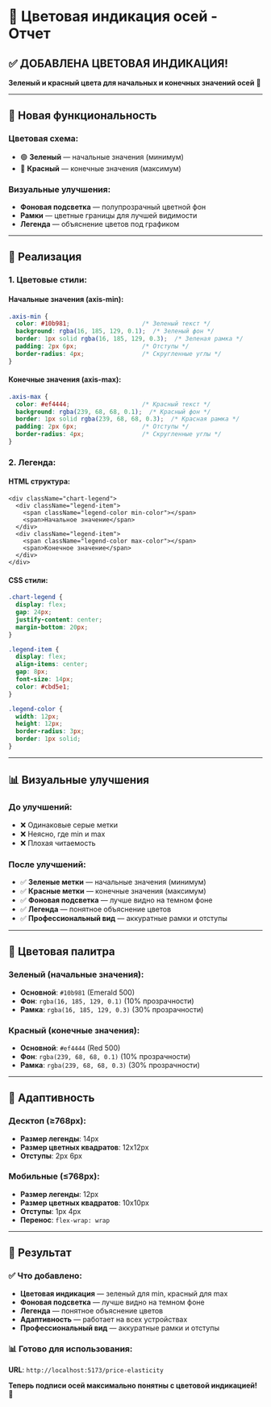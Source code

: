 # 🎨 Цветовая индикация осей - Отчет

## ✅ **ДОБАВЛЕНА ЦВЕТОВАЯ ИНДИКАЦИЯ!**

**Зеленый и красный цвета для начальных и конечных значений осей** 🚀

---

## 🎯 **Новая функциональность**

### **Цветовая схема:**
- 🟢 **Зеленый** — начальные значения (минимум)
- 🔴 **Красный** — конечные значения (максимум)

### **Визуальные улучшения:**
- **Фоновая подсветка** — полупрозрачный цветной фон
- **Рамки** — цветные границы для лучшей видимости
- **Легенда** — объяснение цветов под графиком

---

## 🔧 **Реализация**

### **1. Цветовые стили:**

#### **Начальные значения (axis-min):**
```css
.axis-min {
  color: #10b981;                    /* Зеленый текст */
  background: rgba(16, 185, 129, 0.1);  /* Зеленый фон */
  border: 1px solid rgba(16, 185, 129, 0.3);  /* Зеленая рамка */
  padding: 2px 6px;                  /* Отступы */
  border-radius: 4px;                /* Скругленные углы */
}
```

#### **Конечные значения (axis-max):**
```css
.axis-max {
  color: #ef4444;                    /* Красный текст */
  background: rgba(239, 68, 68, 0.1);  /* Красный фон */
  border: 1px solid rgba(239, 68, 68, 0.3);  /* Красная рамка */
  padding: 2px 6px;                  /* Отступы */
  border-radius: 4px;                /* Скругленные углы */
}
```

### **2. Легенда:**

#### **HTML структура:**
```tsx
<div className="chart-legend">
  <div className="legend-item">
    <span className="legend-color min-color"></span>
    <span>Начальное значение</span>
  </div>
  <div className="legend-item">
    <span className="legend-color max-color"></span>
    <span>Конечное значение</span>
  </div>
</div>
```

#### **CSS стили:**
```css
.chart-legend {
  display: flex;
  gap: 24px;
  justify-content: center;
  margin-bottom: 20px;
}

.legend-item {
  display: flex;
  align-items: center;
  gap: 8px;
  font-size: 14px;
  color: #cbd5e1;
}

.legend-color {
  width: 12px;
  height: 12px;
  border-radius: 3px;
  border: 1px solid;
}
```

---

## 📊 **Визуальные улучшения**

### **До улучшений:**
- ❌ Одинаковые серые метки
- ❌ Неясно, где min и max
- ❌ Плохая читаемость

### **После улучшений:**
- ✅ **Зеленые метки** — начальные значения (минимум)
- ✅ **Красные метки** — конечные значения (максимум)
- ✅ **Фоновая подсветка** — лучше видно на темном фоне
- ✅ **Легенда** — понятное объяснение цветов
- ✅ **Профессиональный вид** — аккуратные рамки и отступы

---

## 🎨 **Цветовая палитра**

### **Зеленый (начальные значения):**
- **Основной**: `#10b981` (Emerald 500)
- **Фон**: `rgba(16, 185, 129, 0.1)` (10% прозрачности)
- **Рамка**: `rgba(16, 185, 129, 0.3)` (30% прозрачности)

### **Красный (конечные значения):**
- **Основной**: `#ef4444` (Red 500)
- **Фон**: `rgba(239, 68, 68, 0.1)` (10% прозрачности)
- **Рамка**: `rgba(239, 68, 68, 0.3)` (30% прозрачности)

---

## 📱 **Адаптивность**

### **Десктоп (≥768px):**
- **Размер легенды**: 14px
- **Размер цветных квадратов**: 12x12px
- **Отступы**: 2px 6px

### **Мобильные (≤768px):**
- **Размер легенды**: 12px
- **Размер цветных квадратов**: 10x10px
- **Отступы**: 1px 4px
- **Перенос**: `flex-wrap: wrap`

---

## 🚀 **Результат**

### **✅ Что добавлено:**
- **Цветовая индикация** — зеленый для min, красный для max
- **Фоновая подсветка** — лучше видно на темном фоне
- **Легенда** — понятное объяснение цветов
- **Адаптивность** — работает на всех устройствах
- **Профессиональный вид** — аккуратные рамки и отступы

### **📊 Готово для использования:**
**URL**: `http://localhost:5173/price-elasticity`

**Теперь подписи осей максимально понятны с цветовой индикацией!** 🚀
